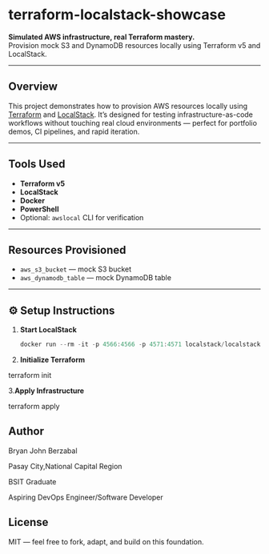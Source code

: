 # terraform-localstack-showcase

**Simulated AWS infrastructure, real Terraform mastery.**  
Provision mock S3 and DynamoDB resources locally using Terraform v5 and LocalStack.

---

##  Overview

This project demonstrates how to provision AWS resources locally using [Terraform](https://www.terraform.io/) and [LocalStack](https://docs.localstack.cloud/). It’s designed for testing infrastructure-as-code workflows without touching real cloud environments — perfect for portfolio demos, CI pipelines, and rapid iteration.

---

##  Tools Used

- **Terraform v5**
- **LocalStack**
- **Docker**
- **PowerShell**
- Optional: `awslocal` CLI for verification

---

##  Resources Provisioned

- `aws_s3_bucket` — mock S3 bucket
- `aws_dynamodb_table` — mock DynamoDB table

---

## ⚙️ Setup Instructions

1. **Start LocalStack**  
   ```powershell
   docker run --rm -it -p 4566:4566 -p 4571:4571 localstack/localstack
   ```
2. **Initialize Terraform**
   

terraform init

3.**Apply Infrastructure**

terraform apply

## Author

Bryan John  Berzabal

Pasay City,National Capital Region

BSIT Graduate

Aspiring DevOps Engineer/Software Developer

## License

MIT — feel free to fork, adapt, and build on this foundation.



